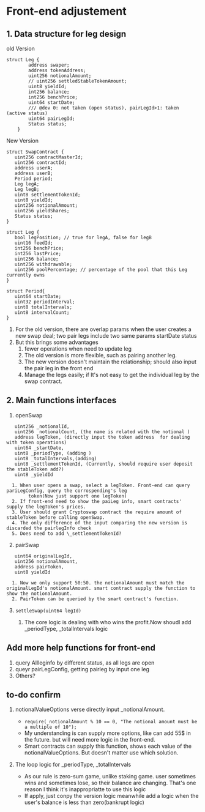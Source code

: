 # Front-end adjustement

## **1. Data structure for leg design**

old Version

```solidity
struct Leg {
        address swaper;
        address tokenAddress;
        uint256 notionalAmount;
        // uint256 settledStableTokenAmount;
        uint8 yieldId;
        int256 balance;
        int256 benchPrice;
        uint64 startDate;
        /// @dev 0: not taken (open status), pairLegId>1: taken (active status)
        uint64 pairLegId;
        Status status;
    }
```

New Version

```solidity
struct SwapContract {
   uint256 contractMasterId;
   uint256 contractId;
   address userA;
   address userB;
   Period period;
   Leg legA;
   Leg legB;
   uint8 settlementTokenId;
   uint8 yieldId;
   uint256 notionalAmount;
   uint256 yieldShares;
   Status status;
}

struct Leg {
   bool legPosition; // true for legA, false for legB
   uint16 feedId;
   int256 benchPrice;
   int256 lastPrice;
   uint256 balance;
   uint256 withdrawable;
   uint256 poolPercentage; // percentage of the pool that this Leg currently owns
}

struct Period{
   uint64 startDate;
   uint32 periodInterval;
   uint8 totalIntervals;
   uint8 intervalCount;
}
```

1. For the old version, there are overlap params when the user creates a new swap deal; two pair legs include two same
   params startDate status
2. But this brings some advantages
   1. fewer operations when need to update leg
   2. The old version is more flexible, such as pairing another leg.
   3. The new version doesn't maintain the relationship; should also input the pair leg in the front end
   4. Manage the legs easily; if It's not easy to get the individual leg by the swap contract.

## 2. Main functions interfaces

1. openSwap

```solidity
   uint256 _notionalId,
   uint256 _notionalCount, (the name is related with the notional )
   address legToken, (directly input the token address  for dealing with token operations)
   uint64 _startDate,
   uint8 _periodType, (adding )
   uint8 _totalIntervals,(adding)
   uint8 _settlementTokenId, (Currently, should require user deposit the stableToken add?)
   uint8 _yieldId
```

      1. When user opens a swap, select a legToken. Front-end can query pariLegConfig, query the corrospending's leg
            token(Now just support one legToken)
      2. If front-end need to show the paiLeg info, smart contracts' supply the legToken's prices.
      3. User should grant Cryptoswap contract the require amount of stableToken before calling openSwap.
      4. The only difference of the input comparing the new version is discarded the pairlegInfo check
      5. Does need to add \_settlementTokenId?

2. pairSwap

```solidity
   uint64 originalLegId,
   uint256 notionalAmount,
   address pairToken,
   uint8 yieldId
```

      1. Now we only support 50:50. the notionalAmount must match the originalLegId's notionalAmount. smart contract supply the function to show the notionalAmount.
      2. PairToken can be queried by the smart contract's function.

3. `settleSwap(uint64 legId)`

      1. The core logic is dealing with who wins the profit.Now shoudl add \_periodType, \_totalIntervals logic

## **Add more help functions for front-end**

1. query Allleginfo by different status, as all legs are open
2. queyr pairLegConfig, getting pairleg by input one leg
3. Others?

## **to-do confirm**

1. notionalValueOptions verse directly input \_notionalAmount.

   - `require(_notionalAmount % 10 == 0, "The notional amount must be a multiple of 10");`
   - My understanding is can supply more options, like can add 55$ in the future. but will need more logic in the
     front-end.
   - Smart contracts can supply this function, shows each value of the notionalValueOptions. But doesn't matter use
     which solution.

2. The loop logic for \_periodType, \_totalIntervals

   - As our rule is zero-sum game, unlike staking game. user sometimes wins and sometimes lose, so their balance are
     changing. That's one reason I think it's inappropriatte to use this logic
   - If apply, just conpy the version logic meanwhile add a logic when the user's balance is less than zero(bankrupt
     logic)
